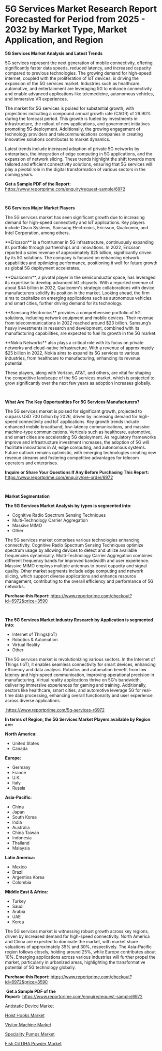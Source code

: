 <p><h1>5G Services Market Research Report Forecasted for Period from 2025 -  2032 by Market Type, Market Application, and Region</h1></p><p><strong>5G Services Market Analysis and Latest Trends</strong></p>
<p><p>5G services represent the next generation of mobile connectivity, offering significantly faster data speeds, reduced latency, and increased capacity compared to previous technologies. The growing demand for high-speed internet, coupled with the proliferation of IoT devices, is driving the expansion of the 5G services market. Industries such as healthcare, automotive, and entertainment are leveraging 5G to enhance connectivity and enable advanced applications like telemedicine, autonomous vehicles, and immersive VR experiences.</p><p>The market for 5G services is poised for substantial growth, with projections indicating a compound annual growth rate (CAGR) of 29.90% during the forecast period. This growth is fueled by investments in infrastructure, the rollout of new applications, and government initiatives promoting 5G deployment. Additionally, the growing engagement of technology providers and telecommunications companies in creating innovative solutions contributes to market dynamics.</p><p>Latest trends include increased adoption of private 5G networks by enterprises, the integration of edge computing in 5G applications, and the expansion of network slicing. These trends highlight the shift towards more tailored and efficient connectivity solutions, ensuring that 5G services will play a pivotal role in the digital transformation of various sectors in the coming years.</p></p>
<p><strong>Get a Sample PDF of the Report:&nbsp;</strong> <a href="https://www.reportprime.com/enquiry/request-sample/6972?utm_campaign=3446&utm_medium=2&utm_source=Github&utm_content=ia&utm_term=19032025&utm_id=5g-services">https://www.reportprime.com/enquiry/request-sample/6972</a></p>
<p>&nbsp;</p>
<p><strong>5G Services Major Market Players</strong></p>
<p><p>The 5G services market has seen significant growth due to increasing demand for high-speed connectivity and IoT applications. Key players include Cisco Systems, Samsung Electronics, Ericsson, Qualcomm, and Intel Corporation, among others.</p><p>**Ericsson** is a frontrunner in 5G infrastructure, continuously expanding its portfolio through partnerships and innovations. In 2022, Ericsson reported a sales revenue of approximately $25 billion, significantly driven by its 5G solutions. The company is focused on enhancing network capabilities and optimizing performance, positioning it well for future growth as global 5G deployment accelerates.</p><p>**Qualcomm**, a pivotal player in the semiconductor space, has leveraged its expertise to develop advanced 5G chipsets. With a reported revenue of about $44 billion in 2022, Qualcomm's strategic collaborations with device manufacturers solidify its position in the market. Looking ahead, the firm aims to capitalize on emerging applications such as autonomous vehicles and smart cities, further driving demand for its technology.</p><p>**Samsung Electronics** provides a comprehensive portfolio of 5G solutions, including network equipment and mobile devices. Their revenue from telecommunications in 2022 reached around $23 billion. Samsung’s heavy investments in research and development, combined with its manufacturing capabilities, are expected to fuel its growth in the 5G market.</p><p>**Nokia Networks** also plays a critical role with its focus on private networks and cloud-native infrastructure. With a revenue of approximately $25 billion in 2022, Nokia aims to expand its 5G services to various industries, from healthcare to manufacturing, enhancing its revenue potential.</p><p>These players, along with Verizon, AT&T, and others, are vital for shaping the competitive landscape of the 5G services market, which is projected to grow significantly over the next few years as adoption increases globally.</p></p>
<p>&nbsp;</p>
<p><strong>What Are The Key Opportunities For 5G Services Manufacturers?</strong></p>
<p><p>The 5G services market is poised for significant growth, projected to surpass USD 700 billion by 2026, driven by increasing demand for high-speed connectivity and IoT applications. Key growth trends include enhanced mobile broadband, low-latency communications, and massive machine-type communications. Verticals such as healthcare, automotive, and smart cities are accelerating 5G deployment. As regulatory frameworks improve and infrastructure investment increases, the adoption of 5G will facilitate innovations in AI, edge computing, and autonomous systems. Future outlook remains optimistic, with emerging technologies creating new revenue streams and fostering competitive advantages for telecom operators and enterprises.</p></p>
<p><strong>Inquire or Share Your Questions If Any Before Purchasing This Report:</strong> <a href="https://www.reportprime.com/enquiry/pre-order/6972?utm_campaign=3446&utm_medium=2&utm_source=Github&utm_content=ia&utm_term=19032025&utm_id=5g-services">https://www.reportprime.com/enquiry/pre-order/6972</a></p>
<p>&nbsp;</p>
<p><strong>Market Segmentation</strong></p>
<p><strong>The 5G Services Market Analysis by types is segmented into:</strong></p>
<p><ul><li>Cognitive Radio Spectrum Sensing Techniques</li><li>Multi-Technology Carrier Aggregation</li><li>Massive MIMO</li><li>Other</li></ul></p>
<p><p>The 5G services market comprises various technologies enhancing connectivity. Cognitive Radio Spectrum Sensing Techniques optimize spectrum usage by allowing devices to detect and utilize available frequencies dynamically. Multi-Technology Carrier Aggregation combines different frequency bands for improved bandwidth and user experience. Massive MIMO employs multiple antennas to boost capacity and signal quality. Other market segments include edge computing and network slicing, which support diverse applications and enhance resource management, contributing to the overall efficiency and performance of 5G networks.</p></p>
<p><strong>Purchase this Report:&nbsp;</strong><a href="https://www.reportprime.com/checkout?id=6972&price=3590&utm_campaign=3446&utm_medium=2&utm_source=Github&utm_content=ia&utm_term=19032025&utm_id=5g-services">https://www.reportprime.com/checkout?id=6972&price=3590</a></p>
<p>&nbsp;</p>
<p><strong>The 5G Services Market Industry Research by Application is segmented into:</strong></p>
<p><ul><li>Internet of Things(IoT)</li><li>Robotics & Automation</li><li>Virtual Reality</li><li>Other</li></ul></p>
<p><p>The 5G services market is revolutionizing various sectors. In the Internet of Things (IoT), it enables seamless connectivity for smart devices, enhancing efficiency and data analysis. Robotics and automation benefit from low latency and high-speed communication, improving operational precision in manufacturing. Virtual reality applications thrive on 5G's bandwidth, delivering immersive experiences for gaming and training. Additionally, sectors like healthcare, smart cities, and automotive leverage 5G for real-time data processing, enhancing overall functionality and user experience across diverse applications.</p></p>
<p><a href="https://www.reportprime.com/5g-services-r6972?utm_campaign=3446&utm_medium=2&utm_source=Github&utm_content=ia&utm_term=19032025&utm_id=5g-services">&nbsp;https://www.reportprime.com/5g-services-r6972</a></p>
<p><strong>In terms of Region, the 5G Services Market Players available by Region are:</strong></p>
<p>
    <p> <strong> North America: </strong>
        <ul>
            <li>United States</li>
            <li>Canada</li>
        </ul>
        </p> 
    <p> <strong> Europe: </strong>
        <ul>
            <li>Germany</li>
            <li>France</li>
            <li>U.K.</li>
            <li>Italy</li>
            <li>Russia</li>
        </ul>
        </p> 
    <p> <strong> Asia-Pacific: </strong>
        <ul>
            <li>China</li>
            <li>Japan</li>
            <li>South Korea</li>
            <li>India</li>
            <li>Australia</li>
            <li>China Taiwan</li>
            <li>Indonesia</li>
            <li>Thailand</li>
            <li>Malaysia</li>
        </ul>
        </p> 
    <p> <strong> Latin America: </strong>
        <ul>
            <li>Mexico</li>
            <li>Brazil</li>
            <li>Argentina Korea</li>
            <li>Colombia</li>
        </ul>
        </p> 
    <p> <strong> Middle East & Africa: </strong>
        <ul>
            <li>Turkey</li>
            <li>Saudi</li>
            <li>Arabia</li>
            <li>UAE</li>
            <li>Korea</li>
        </ul>
    </p>
    </p>
<p><p>The 5G services market is witnessing robust growth across key regions, driven by increased demand for high-speed connectivity. North America and China are expected to dominate the market, with market share valuations of approximately 35% and 30%, respectively. The Asia-Pacific region follows closely, holding around 25%, while Europe contributes about 10%. Emerging applications across various industries will further propel the market, particularly in urbanized areas, highlighting the transformative potential of 5G technology globally.</p></p>
<p><strong>Purchase this Report: </strong><a href="https://www.reportprime.com/checkout?id=6972&price=3590&utm_campaign=3446&utm_medium=2&utm_source=Github&utm_content=ia&utm_term=19032025&utm_id=5g-services">https://www.reportprime.com/checkout?id=6972&price=3590</a></p>
<p>&nbsp;<strong>Get a Sample PDF of the Report:&nbsp;&nbsp;</strong><a href="https://www.reportprime.com/enquiry/request-sample/6972?utm_campaign=3446&utm_medium=2&utm_source=Github&utm_content=ia&utm_term=19032025&utm_id=5g-services">https://www.reportprime.com/enquiry/request-sample/6972</a></p>
<p><strong></strong></p>
<p><p><a href="https://www.linkedin.com/pulse/antistatic-device-market-report-analyzing-competitive-dynamics-mbswe?utm_campaign=3446&utm_medium=2&utm_source=Github&utm_content=ia&utm_term=19032025&utm_id=5g-services">Antistatic Device Market</a></p><p><a href="https://www.linkedin.com/pulse/hoist-hooks-market-report-insights-from-industry-experts-dz2ae?utm_campaign=3446&utm_medium=2&utm_source=Github&utm_content=ia&utm_term=19032025&utm_id=5g-services">Hoist Hooks Market</a></p><p><a href="https://www.linkedin.com/pulse/growth-forecast-visitor-machine-market-competitive-landscape-fhove?utm_campaign=3446&utm_medium=2&utm_source=Github&utm_content=ia&utm_term=19032025&utm_id=5g-services">Visitor Machine Market</a></p><p><a href="https://www.linkedin.com/pulse/financial-insights-market-potential-speciality-pumps-fiuce?utm_campaign=3446&utm_medium=2&utm_source=Github&utm_content=ia&utm_term=19032025&utm_id=5g-services">Speciality Pumps Market</a></p><p><a href="https://github.com/lickoalyanep/Market-Research-Report-List-1/blob/main/fish-oil-dha-powder-market.md?utm_campaign=3446&utm_medium=2&utm_source=Github&utm_content=ia&utm_term=19032025&utm_id=5g-services">Fish Oil DHA Powder Market</a></p></p>